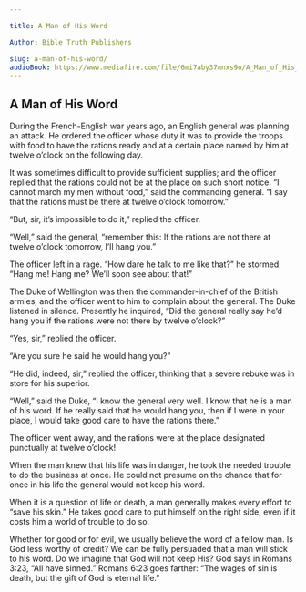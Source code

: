 ```yaml
---

title: A Man of His Word

Author: Bible Truth Publishers

slug: a-man-of-his-word/
audioBook: https://www.mediafire.com/file/6mi7aby37mnxs9o/A_Man_of_His_Word.mp3/file
---
```




## A Man of His Word

During the French-English war years ago, an English general was planning an attack. He ordered the officer whose duty it was to provide the troops with food to have the rations ready and at a certain place named by him at twelve o’clock on the following day.

It was sometimes difficult to provide sufficient supplies; and the officer replied that the rations could not be at the place on such short notice. “I cannot march my men without food,” said the commanding general. “I say that the rations must be there at twelve o’clock tomorrow.”

“But, sir, it’s impossible to do it,” replied the officer.

“Well,” said the general, “remember this: If the rations are not there at twelve o’clock tomorrow, I’ll hang you.”

The officer left in a rage. “How dare he talk to me like that?” he stormed. “Hang me! Hang me? We’ll soon see about that!”

The Duke of Wellington was then the commander-in-chief of the British armies, and the officer went to him to complain about the general. The Duke listened in silence. Presently he inquired, “Did the general really say he’d hang you if the rations were not there by twelve o’clock?”

“Yes, sir,” replied the officer.

“Are you sure he said he would hang you?”

“He did, indeed, sir,” replied the officer, thinking that a severe rebuke was in store for his superior.

“Well,” said the Duke, “I know the general very well. I know that he is a man of his word. If he really said that he would hang you, then if I were in your place, I would take good care to have the rations there.”

The officer went away, and the rations were at the place designated punctually at twelve o’clock!

When the man knew that his life was in danger, he took the needed trouble to do the business at once. He could not presume on the chance that for once in his life the general would not keep his word.

When it is a question of life or death, a man generally makes every effort to “save his skin.” He takes good care to put himself on the right side, even if it costs him a world of trouble to do so.

Whether for good or for evil, we usually believe the word of a fellow man. Is God less worthy of credit? We can be fully persuaded that a man will stick to his word. Do we imagine that God will not keep His? God says in Romans 3:23, “All have sinned.” Romans 6:23 goes farther: “The wages of sin is death, but the gift of God is eternal life.”